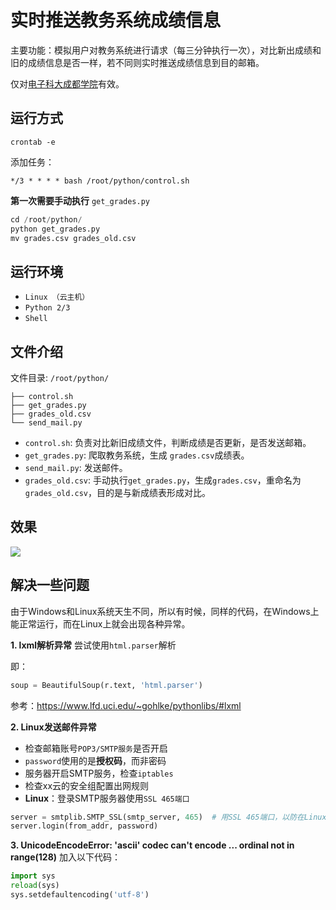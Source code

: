 # 实时推送教务系统成绩信息
主要功能：模拟用户对教务系统进行请求（每三分钟执行一次），对比新出成绩和旧的成绩信息是否一样，若不同则实时推送成绩信息到目的邮箱。

仅对[电子科大成都学院](http://newjw.cduestc.cn/)有效。

## 运行方式
`crontab -e`

添加任务：
```
*/3 * * * * bash /root/python/control.sh
```

**第一次需要手动执行** `get_grades.py`
```python
cd /root/python/
python get_grades.py
mv grades.csv grades_old.csv
```

## 运行环境
- `Linux （云主机）`
- `Python 2/3`
- `Shell`

## 文件介绍
文件目录:  `/root/python/`
```
├── control.sh
├── get_grades.py
├── grades_old.csv
└── send_mail.py
```

- `control.sh`: 负责对比新旧成绩文件，判断成绩是否更新，是否发送邮箱。
- `get_grades.py`: 爬取教务系统，生成 `grades.csv`成绩表。
- `send_mail.py`: 发送邮件。
- `grades_old.csv`: 手动执行`get_grades.py`，生成`grades.csv`，重命名为`grades_old.csv`，目的是与新成绩表形成对比。

## 效果

![](https://ws1.sinaimg.cn/large/b8ddc78bgy1ftm6r2ei3bj20b70igmy0.jpg)

## 解决一些问题

由于Windows和Linux系统天生不同，所以有时候，同样的代码，在Windows上能正常运行，而在Linux上就会出现各种异常。

**1. lxml解析异常**
尝试使用`html.parser`解析

即：
``` python
soup = BeautifulSoup(r.text, 'html.parser')
```
参考：https://www.lfd.uci.edu/~gohlke/pythonlibs/#lxml

**2. Linux发送邮件异常**
- 检查邮箱账号`POP3/SMTP服务`是否开启
- `password`使用的是**授权码**，而非密码
-  服务器开启SMTP服务，检查`iptables`
-  检查xx云的安全组配置出网规则
- **Linux**：登录SMTP服务器使用`SSL 465端口`

``` python
server = smtplib.SMTP_SSL(smtp_server, 465)  # 用SSL 465端口，以防在Linux上出现异常
server.login(from_addr, password)
```

**3. UnicodeEncodeError: 'ascii' codec can't encode ... ordinal not in range(128)**
加入以下代码：

``` python
import sys
reload(sys)
sys.setdefaultencoding('utf-8')
```

